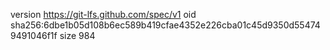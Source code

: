 version https://git-lfs.github.com/spec/v1
oid sha256:6dbe1b05d108b6ec589b419cfae4352e226cba01c45d9350d554749491046f1f
size 984

